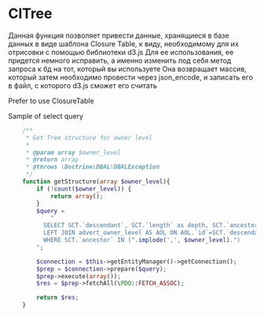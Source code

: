 # ClTree
Данная функция позволяет привести данные, хранящиеся в базе данных в виде шаблона Closure Table, к виду, необходимому для их отрисовки с помощью библиотеки d3.js
Для ее использования, ее придется немного исправить, а именно изменить под себя метод запроса к бд на тот, который вы используете
Она возвращает массив, который затем необходимо провести через json_encode, и записать его в файл, с которого d3.js сможет его считать

Prefer to use ClosureTable

Sample of select query
````php
    /**
     * Get Tree structure for owner level
     *
     * @param array $owner_level
     * @return array
     * @throws \Doctrine\DBAL\DBALException
     */
    function getStructure(array $owner_level){
        if (!count($owner_level)) {
            return array();
        }
        $query =
            "
          SELECT SCT.`descendant`, SCT.`length` as depth, SCT.`ancestor` as ancestor, AOL.* FROM adver_owner_level_closure AS SCT
          LEFT JOIN advert_owner_level AS AOL ON AOL.`id`=SCT.`descendant`
          WHERE SCT.`ancestor` IN (".implode(',', $owner_level).")
        ";

        $connection = $this->getEntityManager()->getConnection();
        $prep = $connection->prepare($query);
        $prep->execute(array());
        $res = $prep->fetchAll(\PDO::FETCH_ASSOC);

        return $res;
    }
````

